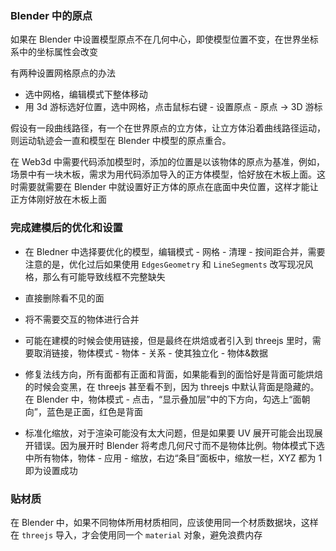 ---
---

### Blender 中的原点
如果在 Blender 中设置模型原点不在几何中心，即使模型位置不变，在世界坐标系中的坐标属性会改变

有两种设置网格原点的办法
* 选中网格，编辑模式下整体移动
* 用 3d 游标选好位置，选中网格，点击鼠标右键 - 设置原点 - 原点 -> 3D 游标

假设有一段曲线路径，有一个在世界原点的立方体，让立方体沿着曲线路径运动，则运动轨迹会一直和模型在 Blender 中模型的原点重合。

在 Web3d 中需要代码添加模型时，添加的位置是以该物体的原点为基准，例如，场景中有一块木板，需求为用代码添加导入的正方体模型，恰好放在木板上面。这时需要就需要在 Blender 中就设置好正方体的原点在底面中央位置，这样才能让正方体刚好放在木板上面

### 完成建模后的优化和设置
* 在 Bledner 中选择要优化的模型，编辑模式 - 网格 - 清理 - 按间距合并，需要注意的是，优化过后如果使用 `EdgesGeometry` 和 `LineSegments` 改写现况风格，那么有可能导致线框不完整缺失

* 直接删除看不见的面

* 将不需要交互的物体进行合并

* 可能在建模的时候会使用链接，但是最终在烘焙或者引入到 threejs 里时，需要取消链接，物体模式 - 物体 - 关系 - 使其独立化 - 物体&数据

* 修复法线方向，所有面都有正面和背面，如果能看到的面恰好是背面可能烘焙的时候会变黑，在 threejs 甚至看不到，因为 threejs 中默认背面是隐藏的。在 Blender 中，物体模式 - 点击，“显示叠加层”中的下方向，勾选上“面朝向”，蓝色是正面，红色是背面

* 标准化缩放，对于渲染可能没有太大问题，但是如果要 UV 展开可能会出现展开错误。因为展开时 Blender 将考虑几何尺寸而不是物体比例。物体模式下选中所有物体，物体 - 应用 - 缩放，右边“条目”面板中，缩放一栏，XYZ 都为 1 即为设置成功

### 贴材质
在 Blender 中，如果不同物体所用材质相同，应该使用同一个材质数据块，这样在 `threejs` 导入，才会使用同一个 `material` 对象，避免浪费内存